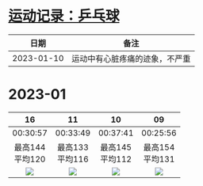 # [运动记录：乒乓球](https://github.com/noteMay/blog/issues/15)

|日期|备注|
|:---:|:---:|
|2023-01-10|运动中有心脏疼痛的迹象，不严重|

# 2023-01

|16|11|10|09|
|:---:|:---:|:---:|:---:|
|00:30:57|00:33:49|00:37:41|00:25:56|
|最高144<br/>平均120|最高133<br/>平均116|最高145<br/>平均112|最高154<br/>平均131|
![](https://9852.ru/images/2023/01/26/2023_01_26_18_02_IMG_3054.jpg)|![](https://9852.ru/images/2023/01/12/20230112150433.jpg)|![](https://9852.ru/images/2023/01/10/20230111015757.jpg)|![](https://9852.ru/images/2023/01/10/20230111015803.jpg)|